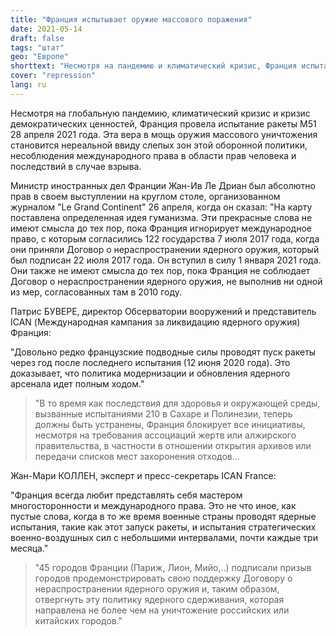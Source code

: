 ```yaml
---
title: "Франция испытывает оружие массового поражения"
date: 2021-05-14
draft: false
tags: "штат"
geo: "Европе"
shorttext: "Несмотря на пандемию и климатический кризис, Франция испытала ракету M51. Снова шаги ближе к массовому уничтожению."
cover: "repression"
lang: ru
---
```


Несмотря на глобальную пандемию, климатический кризис и кризис демократических ценностей, Франция провела испытание ракеты М51 28 апреля 2021 года. Эта вера в мощь оружия массового уничтожения становится нереальной ввиду слепых зон этой оборонной политики, несоблюдения международного права в области прав человека и последствий в случае взрыва.

Министр иностранных дел Франции Жан-Ив Ле Дриан был абсолютно прав в своем выступлении на круглом столе, организованном журналом "Le Grand Continent" 26 апреля, когда он сказал: "На карту поставлена определенная идея гуманизма.  Эти прекрасные слова не имеют смысла до тех пор, пока Франция игнорирует международное право, с которым согласились 122 государства 7 июля 2017 года, когда они приняли Договор о нераспространении ядерного оружия, который был подписан 22 июля 2017 года.  Он вступил в силу 1 января 2021 года. Они также не имеют смысла до тех пор, пока Франция не соблюдает Договор о нераспространении ядерного оружия, не выполнив ни одной из мер, согласованных там в 2010 году.

Патрис БУВЕРЕ, директор Обсерватории вооружений и представитель ICAN (Международная кампания за ликвидацию ядерного оружия) Франция:

"Довольно редко французские подводные силы проводят пуск ракеты через год после последнего испытания (12 июня 2020 года). Это доказывает, что политика модернизации и обновления ядерного арсенала идет полным ходом."

> "В то время как последствия для здоровья и окружающей среды, вызванные испытаниями 210 в Сахаре и Полинезии, теперь должны быть устранены, Франция блокирует все инициативы, несмотря на требования ассоциаций жертв или алжирского правительства, в частности в отношении открытия архивов или передачи списков мест захоронения отходов…

Жан-Мари КОЛЛЕН, эксперт и пресс-секретарь ICAN France:

"Франция всегда любит представлять себя мастером многосторонности и международного права. Это не что иное, как пустые слова, когда в то же время военные страны проводят ядерные испытания, такие как этот запуск ракеты, и испытания стратегических военно-воздушных сил с небольшими интервалами, почти каждые три месяца."

> "45 городов Франции (Париж, Лион, Мийо,..) подписали призыв городов продемонстрировать свою поддержку Договору о нераспространении ядерного оружия и, таким образом, отвергнуть эту политику ядерного сдерживания, которая направлена не более чем на уничтожение российских или китайских городов."
